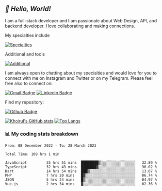 ## _:wave: Hello, World!_

I am a full-stack developer and I am passionate about Web Design, API, and backend developer. I love collaborating and making connections.

My specialties include

[![Specialties](https://skillicons.dev/icons?i=php,laravel,javascript,react,vue,mysql,tailwind)](https://skillicons.dev)

Additional and tools

[![Additional](https://skillicons.dev/icons?i=bash,vscode,vite,webpack,vercel,git,github,gitlab)](https://skillicons.dev)

I am always open to chatting about my specialties and would love for you to connect with me on Instagram and Twitter or on my Telegram. Please feel free also to connect on:

[![Gmail Badge](https://img.shields.io/badge/-ahmusafir.khoirul@gmail.com-c14438?style=flat&logo=Gmail&logoColor=white&link=mailto:ahmusafir.khoirul@gmail.com)](mailto:ahmusafir.khoirul@gmail.com)
[![Linkedin Badge](https://img.shields.io/badge/-Ahmad_Musafir_Khoirul_Fattah-0072b1?style=flat&logo=Linkedin&logoColor=white&link=https://www.linkedin.com/in/ahmad-musafir-khoirul-fattah-26a53a207/)](https://www.linkedin.com/in/masmuss/)

Find my repository:

[![Github Badge](https://img.shields.io/badge/-masmuss-grey?style=flat&logo=github&logoColor=white&link=https://github.com/masmuss)](https://github.com/masmuss)

[![Khoirul's GitHub stats](https://github-readme-stats.vercel.app/api?username=masmuss&show_icons=true&include_all_commits=true&theme=transparent&layout=compact)](https://github.com/masmuss/github-readme-stats)
[![Top Langs](https://github-readme-stats.vercel.app/api/top-langs/?username=masmuss&theme=transparent&layout=compact)](https://github.com/masmuss/github-readme-stats)

### :bar_chart: My coding stats breakdown

<!--START_SECTION:waka-->

```text
From: 08 December 2022 - To: 28 March 2023

Total Time: 109 hrs 1 min

JavaScript         35 hrs 51 mins  ████████▒░░░░░░░░░░░░░░░░   32.89 %
TypeScript         32 hrs 43 mins  ███████▓░░░░░░░░░░░░░░░░░   30.02 %
Dart               14 hrs 54 mins  ███▒░░░░░░░░░░░░░░░░░░░░░   13.67 %
PHP                7 hrs 20 mins   █▓░░░░░░░░░░░░░░░░░░░░░░░   06.74 %
JSON               5 hrs 24 mins   █▒░░░░░░░░░░░░░░░░░░░░░░░   04.97 %
Vue.js             2 hrs 34 mins   ▓░░░░░░░░░░░░░░░░░░░░░░░░   02.36 %
```

<!--END_SECTION:waka-->

